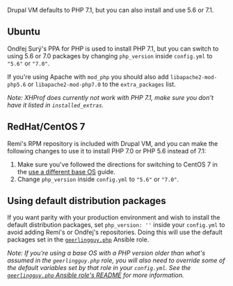 Drupal VM defaults to PHP 7.1, but you can also install and use 5.6 or 7.1.

## Ubuntu

Ondřej Surý's PPA for PHP is used to install PHP 7.1, but you can switch to using 5.6 or 7.0 packages by changing `php_version` inside `config.yml` to `"5.6"` or `"7.0"`.

If you're using Apache with `mod_php` you should also add `libapache2-mod-php5.6` or `libapache2-mod-php7.0` to the `extra_packages` list.

_Note: XHProf does currently not work with PHP 7.1, make sure you don't have it listed in `installed_extras`._

## RedHat/CentOS 7

Remi's RPM repository is included with Drupal VM, and you can make the following changes to use it to install PHP 7.0 or PHP 5.6 instead of 7.1:

  1. Make sure you've followed the directions for switching to CentOS 7 in the [use a different base OS](base-os.md) guide.
  2. Change `php_version` inside `config.yml` to `"5.6"` or `"7.0"`.

## Using default distribution packages

If you want parity with your production environment and wish to install the default distribution packages, set `php_version: ''` inside your `config.yml` to avoid adding Remi's or Ondřej's repositories. Doing this will use the default packages set in the [`geerlingguy.php`](https://github.com/geerlingguy/ansible-role-php) Ansible role.

_Note: If you're using a base OS with a PHP version older than what's assumed in the `geerlingguy.php` role, you will also need to override some of the default variables set by that role in your `config.yml`. See the [`geerlingguy.php` Ansible role's README](https://github.com/geerlingguy/ansible-role-php-#readme) for more information._
